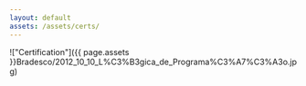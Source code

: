 ```yaml
---
layout: default
assets: /assets/certs/
---
```

!["Certification"]({{ page.assets }}Bradesco/2012_10_10_L%C3%B3gica_de_Programa%C3%A7%C3%A3o.jpg)
